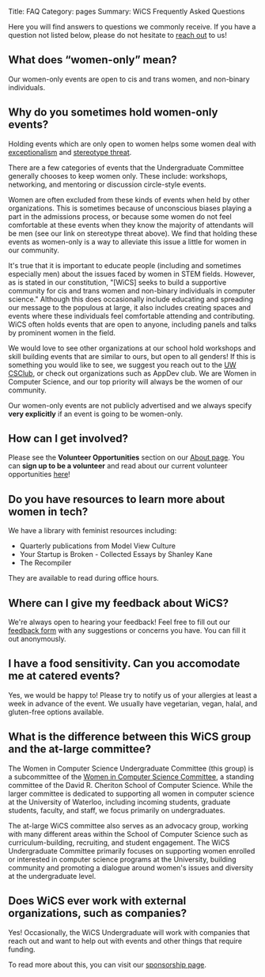Title: FAQ
Category: pages
Summary: WiCS Frequently Asked Questions

Here you will find answers to questions we commonly receive. If you have a
question not listed below, please do not hesitate to [reach
out]({filename}/pages/contact.md) to us!

## What does &ldquo;women-only&rdquo; mean? ##

Our women-only events are open to cis and trans women, and non-binary
individuals.

## Why do you sometimes hold women-only events? ##

Holding events which are only open to women helps some women deal with
[exceptionalism](http://geekfeminism.wikia.com/wiki/Exceptionalism
"Geek Feminism Wiki: Exceptionalism") and
[stereotype threat](http://geekfeminism.wikia.com/wiki/Stereotype_threat
"Geek Feminism Wiki: Stereotype Threat").

There are a few categories of events that the Undergraduate Committee
generally chooses to keep women only. These include: workshops,
networking, and mentoring or discussion circle-style events.

Women are often excluded from these kinds of events when held by other
organizations. This is sometimes because of unconscious biases playing a part 
in the admissions process, or because some women do not feel comfortable
at these events when they know the majority of attendants will
be men (see our link on stereotype threat above). We find 
that holding these events as women-only is a way to alleviate this issue a
 little for women in our community.

It's true that it is important to educate people (including and 
sometimes especially men) about the issues faced by women in 
STEM fields. However, as is stated in our constitution, "[WiCS] seeks
to build a supportive community for cis and trans women and non-binary
individuals in computer science." Although this does occasionally
include educating and spreading our message to the populous at large,
it also includes creating spaces and events where these individuals
feel comfortable attending and contributing. WiCS often holds events
that are open to anyone, including panels and talks by prominent women
in the field.

We would love to see other organizations at our school hold 
workshops and skill building events that are similar to ours, but open to all genders!
If this is something you would like to see, we suggest you reach out to
the [UW CSClub](csclub.uwaterloo.ca), or check out organizations such as AppDev club.
We are Women in Computer Science, and our top priority will always be the 
women of our community.

Our women-only events are not publicly advertised and we always specify
**very explicitly** if an event is going to be women-only.

## How can I get involved? ##

Please see the **Volunteer Opportunities** section on our [About
page]({filename}/pages/about.md).  You can **sign up to be a volunteer** and
read about our current volunteer opportunities
[here]({filename}/pages/volunteers.md)!

## Do you have resources to learn more about women in tech? ##

We have a library with feminist resources including:

* Quarterly publications from Model View Culture 
* Your Startup is Broken - Collected Essays by Shanley Kane
* The Recompiler

They are available to read during office hours.

## Where can I give my feedback about WiCS? ##

We're always open to hearing your feedback! Feel free to fill out our
[feedback form](http://goo.gl/forms/MbgCnFt2yiEtfawq1) with any suggestions or
concerns you have. You can fill it out anonymously.

## I have a food sensitivity. Can you accomodate me at catered events? ##

Yes, we would be happy to! Please try to notify us of your allergies at
least a week in advance of the event. We usually have vegetarian, vegan,
halal, and gluten-free options available.

## What is the difference between this WiCS group and the at-large committee? ##

The Women in Computer Science Undergraduate Committee (this group) is a
subcommittee of the [Women in Computer Science
Committee](https://cs.uwaterloo.ca/wics), a standing committee of the David R.
Cheriton School of Computer Science. While the larger committee is dedicated to
supporting all women in computer science at the University of Waterloo,
including incoming students, graduate students, faculty, and staff, we focus
primarily on undergraduates.

The at-large WiCS committee also serves as an advocacy group, working with many
different areas within the School of Computer Science such as
curriculum-building, recruiting, and student engagement. The WiCS Undergraduate
Committee primarily focuses on supporting women enrolled or interested in
computer science programs at the University, building community and promoting a
dialogue around women's issues and diversity at the undergraduate level.

## Does WiCS ever work with external organizations, such as companies? ##

Yes! Occasionally, the WiCS Undergraduate will work with companies that reach
out and want to help out with events and other things that require funding.

To read more about this, you can visit our [sponsorship page]({filename}/pages/sponsors.md).
